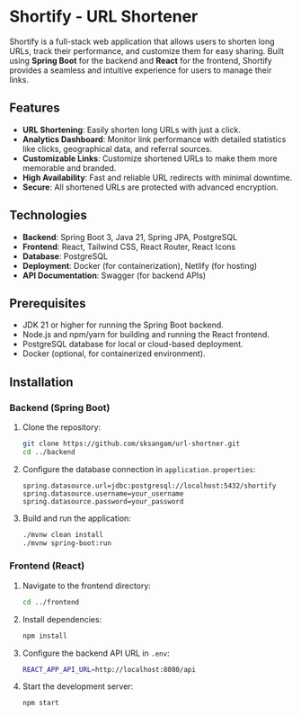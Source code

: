 # Shortify - URL Shortener

Shortify is a full-stack web application that allows users to shorten long URLs, track their performance, and customize them for easy sharing. Built using **Spring Boot** for the backend and **React** for the frontend, Shortify provides a seamless and intuitive experience for users to manage their links.

## Features

- **URL Shortening**: Easily shorten long URLs with just a click.
- **Analytics Dashboard**: Monitor link performance with detailed statistics like clicks, geographical data, and referral sources.
- **Customizable Links**: Customize shortened URLs to make them more memorable and branded.
- **High Availability**: Fast and reliable URL redirects with minimal downtime.
- **Secure**: All shortened URLs are protected with advanced encryption.

## Technologies

- **Backend**: Spring Boot 3, Java 21, Spring JPA, PostgreSQL
- **Frontend**: React, Tailwind CSS, React Router, React Icons
- **Database**: PostgreSQL
- **Deployment**: Docker (for containerization), Netlify (for hosting)
- **API Documentation**: Swagger (for backend APIs)

## Prerequisites

- JDK 21 or higher for running the Spring Boot backend.
- Node.js and npm/yarn for building and running the React frontend.
- PostgreSQL database for local or cloud-based deployment.
- Docker (optional, for containerized environment).

## Installation

### Backend (Spring Boot)

1. Clone the repository:

   ```bash
   git clone https://github.com/sksangam/url-shortner.git
   cd ../backend
   ```

2. Configure the database connection in `application.properties`:

   ```properties
   spring.datasource.url=jdbc:postgresql://localhost:5432/shortify
   spring.datasource.username=your_username
   spring.datasource.password=your_password
   ```

3. Build and run the application:
   ```bash
   ./mvnw clean install
   ./mvnw spring-boot:run
   ```

### Frontend (React)

1. Navigate to the frontend directory:

   ```bash
   cd ../frontend
   ```

2. Install dependencies:

   ```bash
   npm install
   ```

3. Configure the backend API URL in `.env`:

   ```bash
   REACT_APP_API_URL=http://localhost:8080/api
   ```

4. Start the development server:
   ```bash
   npm start
   ```
